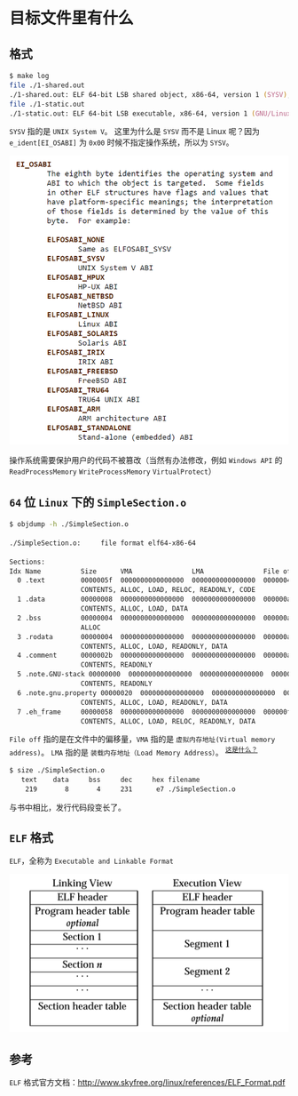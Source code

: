 # 目标文件里有什么

## 格式

```zsh
$ make log
file ./1-shared.out
./1-shared.out: ELF 64-bit LSB shared object, x86-64, version 1 (SYSV), dynamically linked, interpreter /lib64/ld-linux-x86-64.so.2, BuildID[sha1]=6d0cc2cdda91ddc616fd82d647913c2b461bc113, for GNU/Linux 3.2.0, not stripped
file ./1-static.out
./1-static.out: ELF 64-bit LSB executable, x86-64, version 1 (GNU/Linux), statically linked, BuildID[sha1]=10ae5e6d1b32d3922e7849a7765a1591a893d089, for GNU/Linux 3.2.0, not stripped
```

`SYSV` 指的是 `UNIX System V`。
这里为什么是 `SYSV` 而不是 Linux 呢？因为 `e_ident[EI_OSABI]` 为 `0x00` 时候不指定操作系统，所以为 `SYSV`。

[![EI_OSABI](../../../images/ei_osabi.png)](https://www.man7.org/linux/man-pages/man5/elf.5.html)

操作系统需要保护用户的代码不被篡改（当然有办法修改，例如
`Windows API` 的 `ReadProcessMemory` `WriteProcessMemory` `VirtualProtect`）

## `64` 位 `Linux` 下的 `SimpleSection.o`

```zsh
$ objdump -h ./SimpleSection.o

./SimpleSection.o:     file format elf64-x86-64

Sections:
Idx Name          Size      VMA               LMA               File off  Algn
  0 .text         0000005f  0000000000000000  0000000000000000  00000040  2**0
                  CONTENTS, ALLOC, LOAD, RELOC, READONLY, CODE
  1 .data         00000008  0000000000000000  0000000000000000  000000a0  2**2
                  CONTENTS, ALLOC, LOAD, DATA
  2 .bss          00000004  0000000000000000  0000000000000000  000000a8  2**2
                  ALLOC
  3 .rodata       00000004  0000000000000000  0000000000000000  000000a8  2**0
                  CONTENTS, ALLOC, LOAD, READONLY, DATA
  4 .comment      0000002b  0000000000000000  0000000000000000  000000ac  2**0
                  CONTENTS, READONLY
  5 .note.GNU-stack 00000000  0000000000000000  0000000000000000  000000d7  2**0
                  CONTENTS, READONLY
  6 .note.gnu.property 00000020  0000000000000000  0000000000000000  000000d8  2**3
                  CONTENTS, ALLOC, LOAD, READONLY, DATA
  7 .eh_frame     00000058  0000000000000000  0000000000000000  000000f8  2**3
                  CONTENTS, ALLOC, LOAD, RELOC, READONLY, DATA
```

`File off` 指的是在文件中的偏移量，`VMA` 指的是 `虚拟内存地址(Virtual memory address)`。
`LMA` 指的是 `装载内存地址（Load Memory Address）`。
<sup>[这是什么？](../../../doc/gnu-toolchain/linker-scripts/README.md)</sup>

```zsh
$ size ./SimpleSection.o
   text    data     bss     dec     hex filename
    219       8       4     231      e7 ./SimpleSection.o
```

与书中相比，发行代码段变长了。

## `ELF` 格式

`ELF`，全称为 `Executable and Linkable Format`

![ELF format](../../../images/elf-format.png)

## 参考

`ELF` 格式官方文档：<http://www.skyfree.org/linux/references/ELF_Format.pdf>

[为什么？]: https://www.man7.org/linux/man-pages/man5/elf.5.html

[分页]: https://wiki.osdev.org/Paging
